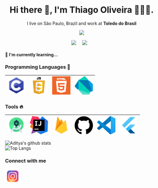 <h1 align='center'> Hi there 👋, I'm Thiago Oliveira 👋🙋‍♂️. </h1>

<p align='center'>
 I live on São Paulo, Brazil and work at <b>Toledo do Brasil</b> 
</p>

<p align='center'>
  <a href="#"><img src="https://visitor-badge.glitch.me/badge?page_id=Thiagorost.Thiagorost??style=for-the-badge&logo=appveyor"></a>
</p>


<p align='center'>
  <a href="https://www.linkedin.com/in/thiago-oliveira-5b86b8140/"><img src="https://img.shields.io/badge/linkedin-%230077B5.svg?&style=for-the-badge&logo=linkedin&logoColor=white" /></a>&nbsp;&nbsp;&nbsp;&nbsp;
  <a href="mailto:thiagorst.oliveira@gmail.com?subject=Olá%20Thiago" target="_blank"><img src="https://img.shields.io/badge/gmail-%23D14836.svg?&style=for-the-badge&logo=gmail&logoColor=white" /></a>&nbsp;&nbsp;&nbsp;&nbsp;


</p>



<h4>🌱 I'm currently learning...</h4>


### Programming Languages  :rocket:
|<img src="https://github.com/Thiagorost/ThiagoRost/blob/main/images/Programming_languages/c.png" width=60> | <img src="https://github.com/Thiagorost/ThiagoRost/blob/main/images/Programming_languages/javascript.png" width=60> | <img src="https://github.com/Thiagorost/ThiagoRost/blob/main/images/Programming_languages/logo-html-5.png" width=60> |<img src="https://github.com/Thiagorost/ThiagoRost/blob/main/images/Programming_languages/dart.png" width=60> |
|:---:|:---:|:---:|:---:|


### Tools :fire:
|<img src="https://github.com/Thiagorost/ThiagoRost/blob/main/images/tools/1200px-Android_Studio_icon.svg.png" width=60>| <img src="https://github.com/Thiagorost/ThiagoRost/blob/main/images/tools/intellij-idea_logo_300x300.png" width=60>|   <img src="https://github.com/Thiagorost/ThiagoRost/blob/main/images/tools/firebase.png" width=60> | <img src="https://github.com/Thiagorost/ThiagoRost/blob/main/images/tools/25231.svg" width=60> |<img src="https://github.com/Thiagorost/ThiagoRost/blob/main/images/tools/logo-stable.png" width=60> |<img src="https://github.com/Thiagorost/ThiagoRost/blob/main/images/tools/flutter.png" width=60> |
|:---:|:---:|:---:|:---:|:---:|:---:|



![Aditya's github stats](https://github-readme-stats.vercel.app/api?username=Thiagorost)
<br>
![Top Langs](https://github-readme-stats.vercel.app/api/top-langs/?username=Thiagorost&layout=compact)



### Connect with me 
<a href="https://www.instagram.com/thiagorost/">
  <img align="left" alt="Thiago Oliveira Instagram" width="50px" src="https://github.com/Thiagorost/ThiagoRost/blob/main/images/connect_with_me_images/instagram.svg" />
</a>
